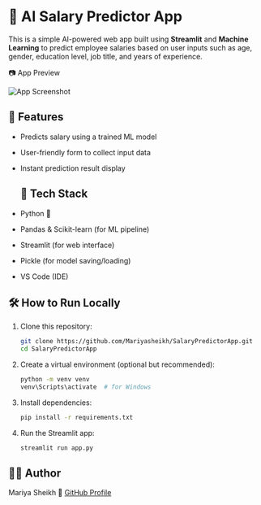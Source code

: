 # 💼 AI Salary Predictor App

This is a simple AI-powered web app built using **Streamlit** and **Machine Learning** to predict employee salaries based on user inputs such as age, gender, education level, job title, and years of experience.

📷 App Preview

![App Screenshot](screenshots/project.PNG)

## 📌 Features

- Predicts salary using a trained ML model
- User-friendly form to collect input data
- Instant prediction result display

  ## 🧠 Tech Stack

- Python 🐍
- Pandas & Scikit-learn (for ML pipeline)
- Streamlit (for web interface)
- Pickle (for model saving/loading)
- VS Code (IDE)

## 🛠 How to Run Locally

1. Clone this repository:
    ```bash
    git clone https://github.com/Mariyasheikh/SalaryPredictorApp.git
    cd SalaryPredictorApp
    ```

2. Create a virtual environment (optional but recommended):
    ```bash
    python -m venv venv
    venv\Scripts\activate  # for Windows
    ```

3. Install dependencies:
    ```bash
    pip install -r requirements.txt
    ```

4. Run the Streamlit app:
    ```bash
    streamlit run app.py

 ## 🙋‍♀️ Author

Mariya Sheikh 
🔗 [GitHub Profile](https://github.com/Mariyasheikh)
